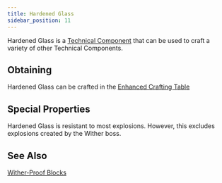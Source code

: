 ```yaml
---
title: Hardened Glass
sidebar_position: 11
---
```


Hardened Glass is a [Technical Component](Technical-Components) that can be used to craft a variety of other Technical Components.

## Obtaining

Hardened Glass can be crafted in the [Enhanced Crafting Table](Enhanced-Crafting-Table)

## Special Properties

Hardened Glass is resistant to most explosions. However, this excludes explosions created by the Wither boss.

## See Also

[Wither-Proof Blocks](Wither-Proof-Blocks)
